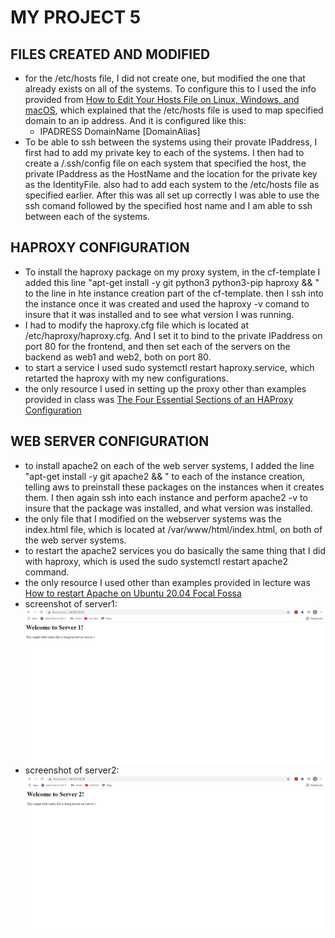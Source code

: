 # MY PROJECT 5

## FILES CREATED AND MODIFIED
- for the /etc/hosts file, I did not create one, but modified the one that already exists on all of the systems. To configure this to I used the info provided from [How to Edit Your Hosts File on Linux, Windows, and macOS](https://linuxize.com/post/how-to-edit-your-hosts-file/), which explained that the /etc/hosts file is used to map specified domain to an ip address. And it is configured like this:
    - IPADRESS DomainName [DomainAlias]
- To be able to ssh between the systems using their provate IPaddress, I first had to add my private key to each of the systems. I then had to create a /.ssh/config file on each system that specified the host, the private IPaddress as the HostName and the location for the private key as the IdentityFile. also had to add each system to the /etc/hosts file as specified earlier. After this was all set up correctly I was able to use the ssh comand followed by the specified host name and I am able to ssh between each of the systems. 
## HAPROXY CONFIGURATION
- To install the haproxy package on my proxy system, in the cf-template I added this line "apt-get install -y git python3 python3-pip haproxy && \" to the line in hte instance creation part of the cf-template. then I ssh into the instance once it was created and used the haproxy -v comand to insure that it was installed and to see what version I was running.
- I had to modify the haproxy.cfg file which is located at /etc/haproxy/haproxy.cfg. And I set it to bind to the private IPaddress on port 80 for the frontend, and then set each of the servers on the backend as web1 and web2, both on port 80.
- to start a service I used sudo systemctl restart haproxy.service, which retarted the haproxy with my new configurations. 
- the only resource I used in setting up the proxy other than examples provided in class was [The Four Essential Sections of an HAProxy Configuration](https://www.haproxy.com/blog/the-four-essential-sections-of-an-haproxy-configuration/)
## WEB SERVER CONFIGURATION
- to install apache2 on each of the web server systems, I added the line "apt-get install -y git apache2 && \" to each of the instance creation, telling aws to preinstall these packages on the instances when it creates them. I then again ssh into each instance and perform apache2 -v to insure that the package was installed, and what version was installed.
- the only file that I modified on the webserver systems was the index.html file, which is located at /var/www/html/index.html, on both of the web server systems.
- to restart the apache2 services you do basically the same thing that I did with haproxy, which is used the sudo systemctl restart apache2 command. 
- the only resource I used other than examples provided in lecture was [How to restart Apache on Ubuntu 20.04 Focal Fossa](https://linuxconfig.org/how-to-restart-apache-on-ubuntu-20-04-focal-fossa)
- screenshot of server1:
![server1](images/server1.png)
- screenshot of server2:
![server2](images/server2.png)

